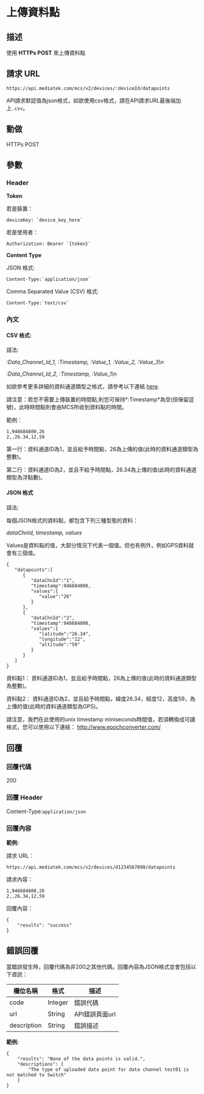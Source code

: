 # 上傳資料點

## 描述

使用 **HTTPs POST** 來上傳資料點

## 請求 URL

```
https://api.mediatek.com/mcs/v2/devices/:deviceId/datapoints

```

API請求默認值為json格式，如欲使用csv格式，請在API請求URL最後端加上`.csv`。

## 動做
HTTPs POST

## 參數

### Header

**Token**

若是裝置：

```
deviceKey: `device_key_here`
```
若是使用者：
```
Authorization: Bearer `{token}`
```

**Content Type**

JSON 格式:
```
Content-Type:`application/json`
```

Comma Separated Value (CSV) 格式:
```
Content-Type:`text/csv`
```


### 內文

#### CSV 格式:

語法:

*:Data_Channel_Id_1, :Timestamp, :Value_1, :Value_2, :Value_3\n*

*:Data_Channel_Id_2, :Timestamp, :Value_1\n*

如欲參考更多詳細的資料通道類型之格式，請參考以下連結
[here](api_references#data_channel_format).

請注意：若您不需要上傳裝置的時間點,則您可保持*:Timestamp*為空(但保留逗號)，此時時間點則會由MCS所收到資料點的時間。


範例：
```
1,946684800,26
2,,26.34,12,59
```
第一行：資料通道ID為1，並且給予時間點，26為上傳的值(此時的資料通道類型為整數)。

第二行：資料通道ID為2，並且不給予時間點，26.34為上傳的值(此時的資料通道類型為浮點數)。


#### JSON 格式

語法:

每個JSON格式的資料點，都包含下列三種型態的資料：

*dataChnId, timestamp, values*

Values是資料點的值，大部分情況下代表一個值。但也有例外，例如GPS資料就會有三個值。

```
{
   "datapoints":[
      {
         "dataChnId":"1",
         "timestamp":946684800,
         "values":{
            "value":"26"
         }
      },
      {
         "dataChnId":"2",
         "timestamp":946684800,
         "values":{
            "latitude":"26.34",
            "longitude":"12",
            "altitude":"59"
         }
      }
   ]
}

```

資料點1： 資料通道ID為1，並且給予時間點，26為上傳的值(此時的資料通道類型為整數)。

資料點2： 資料通道ID為2，並且給予時間點，緯度26.34，經度12，高度59，為上傳的值(此時的資料通道類型為GPS)。

請注意，我們在此使用的unix timestamp miniseconds時間值，若須轉換成可讀格式，您可以使用以下連結：
http://www.epochconverter.com/

## 回覆

### 回覆代碼
200

### 回覆 Header

Content-Type:`application/json`

### 回覆內容

**範例:**

請求 URL：
```
https://api.mediatek.com/mcs/v2/devices/d1234567890/datapoints
```

請求內容：

```
1,946684800,26
2,,26.34,12,59
```

回覆內容：

```
{
    "results": "success"
}
```

## 錯誤回覆

當錯誤發生時，回覆代碼為非200之其他代碼。回覆內容為JSON格式並會包括以下資訊：

| 欄位名稱 | 格式 |描述|
| --- | --- | --- |
| code | Integer | 錯誤代碼 |
| url | String | API錯誤頁面url|
| description | String | 錯誤描述 |

**範例:**

```
{
    "results": "None of the data points is valid.",
    "descriptions": [
        "The type of uploaded data point for data channel test01 is not matched to Switch"
    ]
}
```
